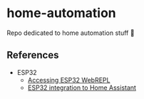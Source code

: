 # home-automation

Repo dedicated to home automation stuff 🤖

## References

- ESP32
  - [Accessing ESP32 WebREPL](https://learn.adafruit.com/micropython-basics-esp8266-webrepl/access-webrepl)
  - [ESP32 integration to Home Assistant](https://esphome.io/)

